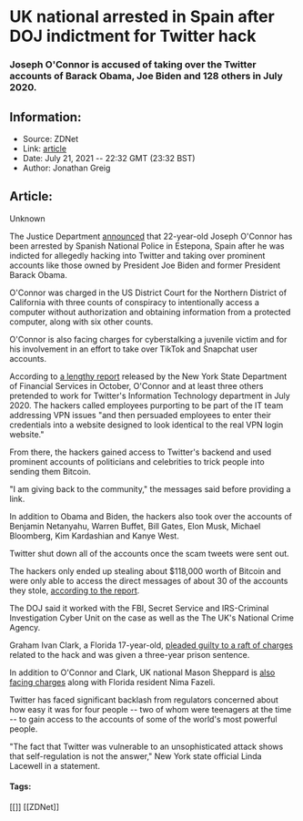 # UK national arrested in Spain after DOJ indictment for Twitter hack
### Joseph O'Connor is accused of taking over the Twitter accounts of Barack Obama, Joe Biden and 128 others in July 2020.

## Information:
+ Source: ZDNet
+ Link: [article](https://www.zdnet.com/article/uk-national-arrested-in-spain-after-doj-indictment-for-twitter-hack/)
+ Date: July 21, 2021 -- 22:32 GMT (23:32 BST)
+ Author: Jonathan Greig


## Article:
Unknown

The Justice Department [announced](https://www.justice.gov/opa/pr/man-arrested-connection-alleged-role-twitter-hack) that 22-year-old Joseph O'Connor has been arrested by Spanish National Police in Estepona, Spain after he was indicted for allegedly hacking into Twitter and taking over prominent accounts like those owned by President Joe Biden and former President Barack Obama. 

O'Connor was charged in the US District Court for the Northern District of California with three counts of conspiracy to intentionally access a computer without authorization and obtaining information from a protected computer, along with six other counts. 

O'Connor is also facing charges for cyberstalking a juvenile victim and for his involvement in an effort to take over TikTok and Snapchat user accounts.

According to [a lengthy report](https://www.techrepublic.com/article/new-york-financial-watchdog-calls-for-social-media-cybersecurity-regulator-after-twitter-hack-of-biden-and-obama/) released by the New York State Department of Financial Services in October, O'Connor and at least three others pretended to work for Twitter's Information Technology department in July 2020. The hackers called employees purporting to be part of the IT team addressing VPN issues "and then persuaded employees to enter their credentials into a website designed to look identical to the real VPN login website."

From there, the hackers gained access to Twitter's backend and used prominent accounts of politicians and celebrities to trick people into sending them Bitcoin. 

"I am giving back to the community," the messages said before providing a link. 

In addition to Obama and Biden, the hackers also took over the accounts of Benjamin Netanyahu, Warren Buffet, Bill Gates, Elon Musk, Michael Bloomberg, Kim Kardashian and Kanye West. 






Twitter shut down all of the accounts once the scam tweets were sent out.

The hackers only ended up stealing about $118,000 worth of Bitcoin and were only able to access the direct messages of about 30 of the accounts they stole, [according to the report](https://www.dfs.ny.gov/Twitter_Report). 

The DOJ said it worked with the FBI, Secret Service and IRS-Criminal Investigation Cyber Unit on the case as well as the The UK's National Crime Agency.

Graham Ivan Clark, a Florida 17-year-old, [pleaded guilty to a raft of charges](https://www.nbcnews.com/politics/justice-department/florida-teen-charged-twitter-bit-con-hacking-attack-n1235506) related to the hack and was given a three-year prison sentence.

In addition to O'Connor and Clark, UK national Mason Sheppard is [also facing charges](https://www.justice.gov/usao-ndca/pr/three-individuals-charged-alleged-roles-twitter-hack) along with Florida resident Nima Fazeli. 

Twitter has faced significant backlash from regulators concerned about how easy it was for four people -- two of whom were teenagers at the time -- to gain access to the accounts of some of the world's most powerful people. 

"The fact that Twitter was vulnerable to an unsophisticated attack shows that self-regulation is not the answer," New York state official Linda Lacewell in a statement. 





#### Tags:
[[]] [[ZDNet]]
